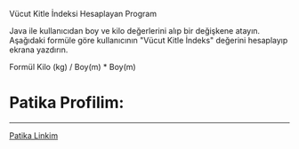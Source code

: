 Vücut Kitle İndeksi Hesaplayan Program

Java ile kullanıcıdan boy ve kilo değerlerini alıp bir değişkene atayın. Aşağıdaki formüle göre kullanıcının "Vücut Kitle İndeks" değerini hesaplayıp ekrana yazdırın.

Formül
Kilo (kg) / Boy(m) * Boy(m)

# Patika Profilim:
***
<a href="https://app.patika.dev/arpat">Patika Linkim</a>